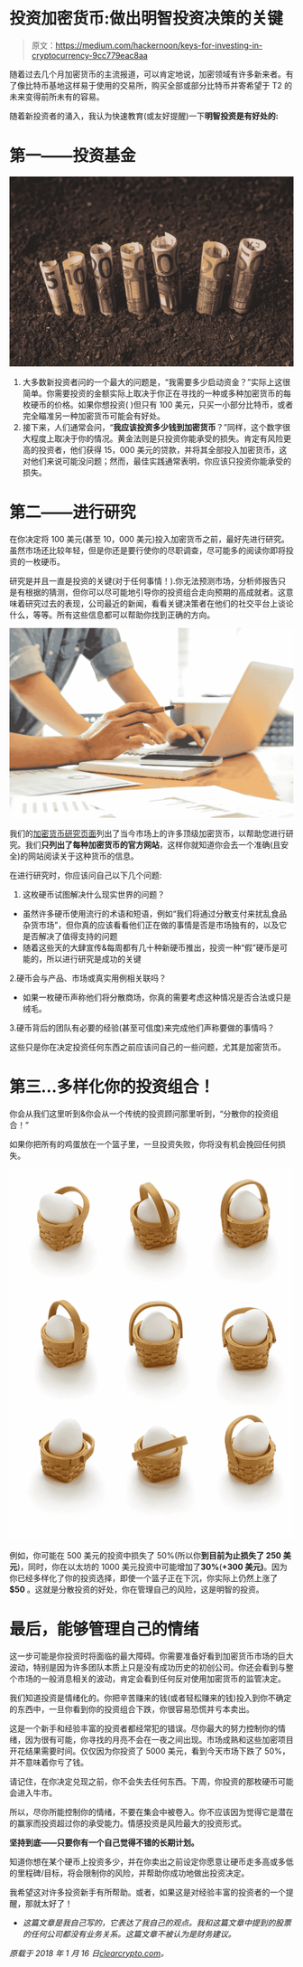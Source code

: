 # 投资加密货币:做出明智投资决策的关键

> 原文：<https://medium.com/hackernoon/keys-for-investing-in-cryptocurrency-9cc779eac8aa>

随着过去几个月加密货币的主流报道，可以肯定地说，加密领域有许多新来者。有了像比特币基地这样易于使用的交易所，购买全部或部分比特币并寄希望于 T2 的未来变得前所未有的容易。

随着新投资者的涌入，我认为快速教育(或友好提醒)一下**明智投资是有好处的:**

# 第一——投资基金

![](img/670e73a69e854ecdaf0992fe694b3ba4.png)

1.  大多数新投资者问的一个最大的问题是，“我需要多少启动资金？”实际上这很简单。你需要投资的金额实际上取决于你正在寻找的一种或多种加密货币的每枚硬币的价格。如果你想投资( )但只有 100 美元，只买一小部分比特币，或者完全瞄准另一种加密货币可能会有好处。
2.  接下来，人们通常会问，“**我应该投资多少钱到加密货币**？”同样，这个数字很大程度上取决于你的情况。黄金法则是只投资你能承受的损失。肯定有风险更高的投资者，他们获得 15，000 美元的贷款，并将其全部投入加密货币，这对他们来说可能没问题；然而，最佳实践通常表明，你应该只投资你能承受的损失。

# 第二——进行研究

在你决定将 100 美元(甚至 10，000 美元)投入加密货币之前，最好先进行研究。虽然市场还比较年轻，但是你还是要行使你的尽职调查，尽可能多的阅读你即将投资的一枚硬币。

研究是并且一直是投资的关键(对于任何事情！).你无法预测市场，分析师报告只是有根据的猜测，但你可以尽可能地引导你的投资组合走向预期的高成就者。这意味着研究过去的表现，公司最近的新闻，看看关键决策者在他们的社交平台上谈论什么，等等。所有这些信息都可以帮助你找到正确的方向。

![](img/58202e49207a31fd02bd9ebe1d77f1e3.png)

我们的[加密货币研究页面](http://clearcrypto.com/cryptocurrencies/)列出了当今市场上的许多顶级加密货币，以帮助您进行研究。我们**只列出了每种加密货币的官方网站**，这样你就知道你会去一个准确(且安全)的网站阅读关于这种货币的信息。

在进行研究时，你应该问自己以下几个问题:

1.  这枚硬币试图解决什么现实世界的问题？

*   虽然许多硬币使用流行的术语和短语，例如“我们将通过分散支付来扰乱食品杂货市场”，但你真的应该看看他们正在做的事情是否是市场独有的，以及它是否解决了值得支持的问题
*   随着这些天的大肆宣传&每周都有几十种新硬币推出，投资一种“假”硬币是可能的，所以进行研究是成功的关键

2.硬币会与产品、市场或真实用例相关联吗？

*   如果一枚硬币声称他们将分散商场，你真的需要考虑这种情况是否合法或只是绒毛。

3.硬币背后的团队有必要的经验(甚至可信度)来完成他们声称要做的事情吗？

这些只是你在决定投资任何东西之前应该问自己的一些问题，尤其是加密货币。

# 第三…多样化你的投资组合！

你会从我们这里听到&你会从一个传统的投资顾问那里听到，“分散你的投资组合！”

如果你把所有的鸡蛋放在一个篮子里，一旦投资失败，你将没有机会挽回任何损失。

![](img/0a03f61aa8b1ba596531ed5f20efa089.png)

例如，你可能在 500 美元的投资中损失了 50%(所以你**到目前为止损失了 250 美元**)，同时，你在以太坊的 1000 美元投资中可能增加了**30%**(**+300 美元)**。因为你已经多样化了你的投资选择，即使一个篮子正在下沉，你实际上仍然上涨了 **$50** 。这就是分散投资的好处，你在管理自己的风险，这是明智的投资。

# 最后，能够管理自己的情绪

这一步可能是你投资时将面临的最大障碍。你需要准备好看到加密货币市场的巨大波动，特别是因为许多团队本质上只是没有成功历史的初创公司。你还会看到与整个市场的一般消息相关的波动，肯定会看到任何反对使用加密货币的监管决定。

我们知道投资是情绪化的。你把辛苦赚来的钱(或者轻松赚来的钱)投入到你不确定的东西中，一旦你看到你的投资组合下跌，你很容易恐慌并亏本卖出。

这是一个新手和经验丰富的投资者都经常犯的错误。尽你最大的努力控制你的情绪，因为很有可能，你寻找的月亮不会在一夜之间出现。市场成熟和这些加密项目开花结果需要时间。仅仅因为你投资了 5000 美元，看到今天市场下跌了 50%，并不意味着你亏了钱。

请记住，在你决定兑现之前，你不会失去任何东西。下周，你投资的那枚硬币可能会进入牛市。

所以，尽你所能控制你的情绪，不要在集会中被卷入。你不应该因为觉得它是潜在的赢家而投资超过你的承受能力。情感投资是风险最大的投资形式。

**坚持到底——只要你有一个自己觉得不错的长期计划。**

知道你想在某个硬币上投资多少，并在你卖出之前设定你愿意让硬币走多高或多低的里程碑/目标，将会限制你的风险，并帮助你成功地做出投资决定。

我希望这对许多投资新手有所帮助。或者，如果这是对经验丰富的投资者的一个提醒，那就太好了！

* *这篇文章是我自己写的，它表达了我自己的观点。我和这篇文章中提到的股票的任何公司都没有业务关系。这篇文章不被认为是财务建议。*

*原载于 2018 年 1 月 16 日*[*clearcrypto.com*](https://clearcrypto.com/2018/01/featured/investing-wisely-in-cryptocurrency/)*。*